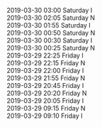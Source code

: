 2019-03-30 03:00 Saturday  I  
2019-03-30 02:05 Saturday  N  
2019-03-30 01:55 Saturday  I  
2019-03-30 00:50 Saturday  N  
2019-03-30 00:30 Saturday  I  
2019-03-30 00:25 Saturday  N  
2019-03-29 22:25 Friday  I  
2019-03-29 22:15 Friday  N  
2019-03-29 22:00 Friday  I  
2019-03-29 21:55 Friday  N  
2019-03-29 20:45 Friday  I  
2019-03-29 20:20 Friday  N  
2019-03-29 20:05 Friday  I  
2019-03-29 09:15 Friday  N  
2019-03-29 09:10 Friday  I  
